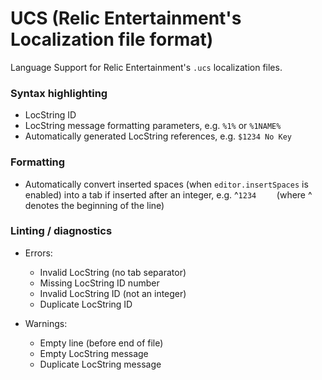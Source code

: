 # UCS (Relic Entertainment's Localization file format)

Language Support for Relic Entertainment's `.ucs` localization files.

### Syntax highlighting
- LocString ID
- LocString message formatting parameters, e.g. `%1%` or `%1NAME%`
- Automatically generated LocString references, e.g. `$1234 No Key`

### Formatting

- Automatically convert inserted spaces (when `editor.insertSpaces` is enabled) into a tab if inserted after an integer, e.g. 
^`1234    ` (where ^ denotes the beginning of the line)

### Linting / diagnostics
- Errors:
    - Invalid LocString (no tab separator)
    - Missing LocString ID number
    - Invalid LocString ID (not an integer)
    - Duplicate LocString ID

- Warnings:
    - Empty line (before end of file)
    - Empty LocString message
    - Duplicate LocString message

